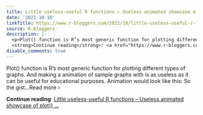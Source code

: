 ```yaml
---
title: Little useless-useful R functions – Useless animated showcase of plot() function
date: '2021-10-18'
linkTitle: https://www.r-bloggers.com/2021/10/little-useless-useful-r-functions-useless-animated-showcase-of-plot-function/
source: R-bloggers
description: |-
  <p>Plot() function is R’s most generic function for plotting different types of graphs. And making a animation of sample graphs with is as useless as it can be useful for educational purposes. Animation would look like this: So the gist…Read more ›</p>
  <strong>Continue reading</strong>: <a href="https://www.r-bloggers.com/2021/10/little-useless-useful-r-functions-useless-animated-showcase-of-plot-function/">Little useless-useful R functions – Useless animated showcase of plot() ...
disable_comments: true
---
```

<p>Plot() function is R’s most generic function for plotting different types of graphs. And making a animation of sample graphs with is as useless as it can be useful for educational purposes. Animation would look like this: So the gist…Read more ›</p>
<strong>Continue reading</strong>: <a href="https://www.r-bloggers.com/2021/10/little-useless-useful-r-functions-useless-animated-showcase-of-plot-function/">Little useless-useful R functions – Useless animated showcase of plot() ...